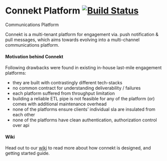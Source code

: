 
Connekt Platform [![Build Status](https://travis-ci.org/Flipkart/connekt.svg?branch=master)](https://travis-ci.org/Flipkart/connekt)
=========

Communications Platform

Connekt is a multi-tenant platform for engagement via. push notification & pull messages, which aims towards evolving into a multi-channel communications platform.

#### Motivation behind Connekt

Following drawbacks were found in existing in-house last-mile engagement platforms:

- they are built with contrastingly different tech-stacks
- no common contract for understanding deliverability / failures
- each platform suffered from throughput limitation
- building a reliable ETL pipe is not feasible for any of the platform (or) comes with additional maintenance overhead
- none of the platforms ensure clients’ individual sla are insulated from each other
- none of the platforms have clean authentication, authorization control over api

#### Wiki 

Head out to our [wiki](https://github.com/Flipkart/connekt/wiki) to read more about how connekt is designed, and getting started guide. 
 
